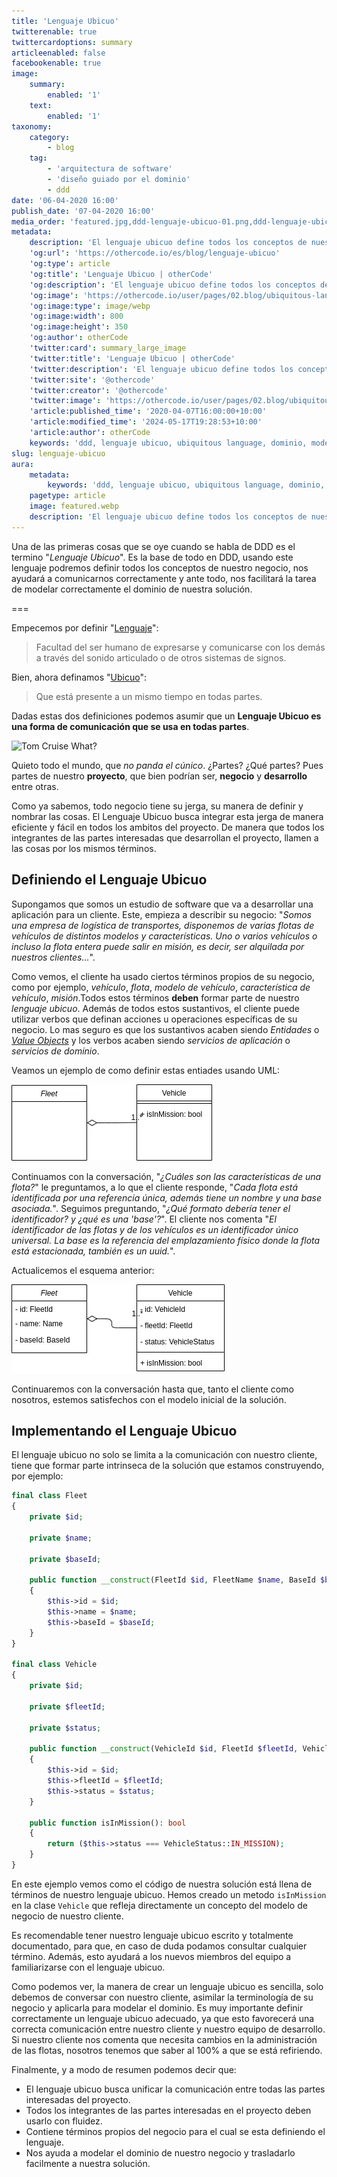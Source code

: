 ```yaml
---
title: 'Lenguaje Ubicuo'
twitterenable: true
twittercardoptions: summary
articleenabled: false
facebookenable: true
image:
    summary:
        enabled: '1'
    text:
        enabled: '1'
taxonomy:
    category:
        - blog
    tag:
        - 'arquitectura de software'
        - 'diseño guiado por el dominio'
        - ddd
date: '06-04-2020 16:00'
publish_date: '07-04-2020 16:00'
media_order: 'featured.jpg,ddd-lenguaje-ubicuo-01.png,ddd-lenguaje-ubicuo-02.png'
metadata:
    description: 'El lenguaje ubicuo define todos los conceptos de nuestro negocio, nos ayudará a comunicarnos correctamente y ante todo, nos ayudará a modelar correctamente el dominio.'
    'og:url': 'https://othercode.io/es/blog/lenguaje-ubicuo'
    'og:type': article
    'og:title': 'Lenguaje Ubicuo | otherCode'
    'og:description': 'El lenguaje ubicuo define todos los conceptos de nuestro negocio, nos ayudará a comunicarnos correctamente y ante todo, nos ayudará a modelar correctamente el dominio.'
    'og:image': 'https://othercode.io/user/pages/02.blog/ubiquitous-language/featured.webp'
    'og:image:type': image/webp
    'og:image:width': 800
    'og:image:height': 350
    'og:author': otherCode
    'twitter:card': summary_large_image
    'twitter:title': 'Lenguaje Ubicuo | otherCode'
    'twitter:description': 'El lenguaje ubicuo define todos los conceptos de nuestro negocio, nos ayudará a comunicarnos correctamente y ante todo, nos ayudará a modelar correctamente el dominio.'
    'twitter:site': '@othercode'
    'twitter:creator': '@othercode'
    'twitter:image': 'https://othercode.io/user/pages/02.blog/ubiquitous-language/featured.webp'
    'article:published_time': '2020-04-07T16:00:00+10:00'
    'article:modified_time': '2024-05-17T19:28:53+10:00'
    'article:author': otherCode
    keywords: 'ddd, lenguaje ubicuo, ubiquitous language, dominio, modelar dominio.'
slug: lenguaje-ubicuo
aura:
    metadata:
        keywords: 'ddd, lenguaje ubicuo, ubiquitous language, dominio, modelar dominio.'
    pagetype: article
    image: featured.webp
    description: 'El lenguaje ubicuo define todos los conceptos de nuestro negocio, nos ayudará a comunicarnos correctamente y ante todo, nos ayudará a modelar correctamente el dominio.'
---
```


Una de las primeras cosas que se oye cuando se habla de DDD es el termino "_Lenguaje Ubicuo_". Es la base de todo en DDD, usando este lenguaje podremos definir todos los conceptos de nuestro negocio, nos ayudará a comunicarnos correctamente y ante todo, nos facilitará la tarea de modelar correctamente el dominio de nuestra solución.

===

Empecemos por definir "<a href="https://dle.rae.es/lenguaje" target="_blank" rel="nofollow">Lenguaje</a>":

> Facultad del ser humano de expresarse y comunicarse con los demás a través del sonido articulado o de otros sistemas de signos.

Bien, ahora definamos "<a href="https://dle.rae.es/ubicuo" target="_blank" rel="nofollow">Ubicuo</a>":

> Que está presente a un mismo tiempo en todas partes.

Dadas estas dos definiciones podemos asumir que un **Lenguaje Ubicuo es una forma de comunicación que se usa en todas partes**.

![Tom Cruise What?](https://media.giphy.com/media/glmRyiSI3v5E4/giphy.gif)

Quieto todo el mundo, que _no panda el cúnico_. ¿Partes? ¿Qué partes? Pues partes de nuestro **proyecto**, que bien podrían ser, **negocio** y **desarrollo** entre otras.

Como ya sabemos, todo negocio tiene su jerga, su manera de definir y nombrar las cosas. El Lenguaje Ubicuo busca integrar esta jerga de manera eficiente y fácil en todos los ambitos del proyecto. De manera que todos los integrantes de las partes interesadas que desarrollan el proyecto, llamen a las cosas por los mismos términos.

## Definiendo el Lenguaje Ubicuo

Supongamos que somos un estudio de software que va a desarrollar una aplicación para un cliente. Este, empieza a describir su negocio: "_Somos una empresa de logística de transportes, disponemos de varias flotas de vehículos de distintos modelos y características. Uno o varios vehículos o incluso la flota entera puede salir en misión, es decir, ser alquilada por nuestros clientes..._".

Como vemos, el cliente ha usado ciertos términos propios de su negocio, como por ejemplo, _vehículo_, _flota_, _modelo de vehículo_, _característica de vehículo_, _misión_.Todos estos términos **deben** formar parte de nuestro _lenguaje ubicuo_. Además de todos estos sustantivos, el cliente puede utilizar verbos que definan acciones u operaciones específicas de su negocio. Lo mas seguro es que los sustantivos acaben siendo _Entidades_ o <a href="index.php?option=com_content&view=article&id=26&catid=8">_Value Objects_</a> y los verbos acaben siendo _servicios de aplicación_ o _servicios de dominio_.

Veamos un ejemplo de como definir estas entiades usando UML:

![ddd-lenguaje-ubicuo-01](ddd-lenguaje-ubicuo-01.webp "ddd-lenguaje-ubicuo-01")

Continuamos con la conversación, "_¿Cuáles son las características de una flota?_" le preguntamos, a lo que el cliente responde, "_Cada flota está identificada por una referencia única, además tiene un nombre y una base asociada._". Seguimos preguntando, "_¿Qué formato debería tener el identificador? y ¿qué es una 'base'?_". El cliente nos comenta "_El identificador de las flotas y de los vehículos es un identificador único universal. La base es la referencia del emplazamiento físico donde la flota está estacionada, también es un uuid._".

Actualicemos el esquema anterior:

![ddd-lenguaje-ubicuo-02](ddd-lenguaje-ubicuo-02.webp "ddd-lenguaje-ubicuo-02")

Continuaremos con la conversación hasta que, tanto el cliente como nosotros, estemos satisfechos con el modelo inicial de la solución.

## Implementando el Lenguaje Ubicuo

El lenguaje ubicuo no solo se limita a la comunicación con nuestro cliente, tiene que formar parte intrinseca de la solución que estamos construyendo, por ejemplo:

```php
final class Fleet
{
	private $id;

	private $name;

	private $baseId;

	public function __construct(FleetId $id, FleetName $name, BaseId $baseId)
	{
		$this->id = $id;
		$this->name = $name;
		$this->baseId = $baseId;
	}
}

final class Vehicle
{
	private $id;

	private $fleetId;

	private $status;

	public function __construct(VehicleId $id, FleetId $fleetId, VehicleStatus $status)
	{
		$this->id = $id;
		$this->fleetId = $fleetId;
		$this->status = $status;
	}

	public function isInMission(): bool
	{
		return ($this->status === VehicleStatus::IN_MISSION);
	}
}
```

En este ejemplo vemos como el código de nuestra solución está llena de términos de nuestro lenguaje ubicuo. Hemos creado un metodo `isInMission` en la clase `Vehicle` que refleja directamente un concepto del modelo de negocio de nuestro cliente.

Es recomendable tener nuestro lenguaje ubicuo escrito y totalmente documentado, para que, en caso de duda podamos consultar cualquier término. Además, esto ayudará a los nuevos miembros del equipo a familiarizarse con el lenguaje ubicuo.

Como podemos ver, la manera de crear un lenguaje ubicuo es sencilla, solo debemos de conversar con nuestro cliente, asimilar la terminología de su negocio y aplicarla para modelar el dominio. Es muy importante definir correctamente un lenguaje ubicuo adecuado, ya que esto favorecerá una correcta comunicación entre nuestro cliente y nuestro equipo de desarrollo. Si nuestro cliente nos comenta que necesita cambios en la administración de las flotas, nosotros tenemos que saber al 100% a que se está refiriendo.

Finalmente, y a modo de resumen podemos decir que:

- El lenguaje ubicuo busca unificar la comunicación entre todas las partes interesadas del proyecto.
- Todos los integrantes de las partes interesadas en el proyecto deben usarlo con fluidez.
- Contiene términos propios del negocio para el cual se esta definiendo el lenguaje.
- Nos ayuda a modelar el dominio de nuestro negocio y trasladarlo facilmente a nuestra solución.
